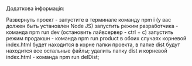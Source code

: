 Додаткова інформація:

Развернуть проект - запустите в терминале команду npm i
(у вас должен быть установлен Node JS)
запустить режим разработчика - команда npm run dev
(остановить лайвсервер - ctrl + c)
запустить режим продакшн - команда npm run product
в обоих случаях корневой index.html будет находится в корне папки проекта,
в папке dist будут находится все остальные файлы;
удалить папку dist и корневой index.html - команда npm run delDist;
